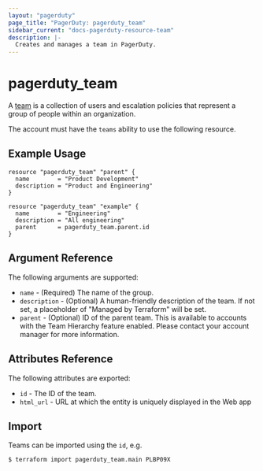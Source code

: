 ```yaml
---
layout: "pagerduty"
page_title: "PagerDuty: pagerduty_team"
sidebar_current: "docs-pagerduty-resource-team"
description: |-
  Creates and manages a team in PagerDuty.
---
```


# pagerduty\_team

A [team](https://v2.developer.pagerduty.com/v2/page/api-reference#!/Teams/get_teams) is a collection of users and escalation policies that represent a group of people within an organization.

The account must have the `teams` ability to use the following resource.

## Example Usage

```hcl
resource "pagerduty_team" "parent" {
  name        = "Product Development"
  description = "Product and Engineering"
}

resource "pagerduty_team" "example" {
  name        = "Engineering"
  description = "All engineering"
  parent      = pagerduty_team.parent.id
}
```

## Argument Reference

The following arguments are supported:

  * `name` - (Required) The name of the group.
  * `description` - (Optional) A human-friendly description of the team.
    If not set, a placeholder of "Managed by Terraform" will be set.
  * `parent` - (Optional) ID of the parent team. This is available to accounts with the Team Hierarchy feature enabled. Please contact your account manager for more information.

## Attributes Reference

The following attributes are exported:

  * `id` - The ID of the team.
  * `html_url` - URL at which the entity is uniquely displayed in the Web app

## Import

Teams can be imported using the `id`, e.g.

```
$ terraform import pagerduty_team.main PLBP09X
```
